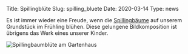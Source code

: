 Title: Spillingblüte
Slug: spilling_bluete
Date: 2020-03-14
Type: news

Es ist immer wieder eine Freude, wenn die <a href="https://de.wikipedia.org/wiki/Spilling" target="_blank">Spillingbäume</a> auf unserem Grundstück im Frühling blühen. Diese gelungene Bildkomposition ist übrigens das Werk eines unserer Kinder.

<img src="/images/20_mar.png" alt="Spillingbaumblüte am Gartenhaus"/>
